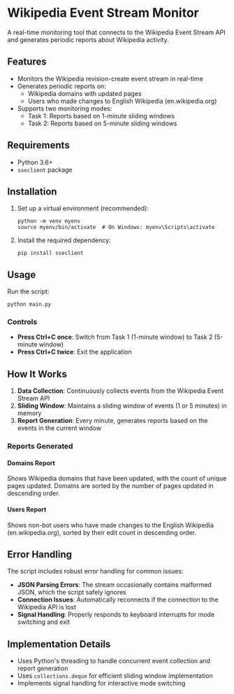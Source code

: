 # Wikipedia Event Stream Monitor

A real-time monitoring tool that connects to the Wikipedia Event Stream API and generates periodic reports about Wikipedia activity.

## Features

- Monitors the Wikipedia revision-create event stream in real-time
- Generates periodic reports on:
  - Wikipedia domains with updated pages
  - Users who made changes to English Wikipedia (en.wikipedia.org)
- Supports two monitoring modes:
  - Task 1: Reports based on 1-minute sliding windows
  - Task 2: Reports based on 5-minute sliding windows

## Requirements

- Python 3.6+
- `sseclient` package

## Installation


1. Set up a virtual environment (recommended):
   ```
   python -m venv myenv
   source myenv/bin/activate  # On Windows: myenv\Scripts\activate
   ```

2. Install the required dependency:
   ```
   pip install sseclient
   ```

## Usage

Run the script:
```
python main.py
```

### Controls

- **Press Ctrl+C once**: Switch from Task 1 (1-minute window) to Task 2 (5-minute window)
- **Press Ctrl+C twice**: Exit the application

## How It Works

1. **Data Collection**: Continuously collects events from the Wikipedia Event Stream API
2. **Sliding Window**: Maintains a sliding window of events (1 or 5 minutes) in memory
3. **Report Generation**: Every minute, generates reports based on the events in the current window

### Reports Generated

#### Domains Report
Shows Wikipedia domains that have been updated, with the count of unique pages updated. Domains are sorted by the number of pages updated in descending order.

#### Users Report
Shows non-bot users who have made changes to the English Wikipedia (en.wikipedia.org), sorted by their edit count in descending order.

## Error Handling

The script includes robust error handling for common issues:

- **JSON Parsing Errors**: The stream occasionally contains malformed JSON, which the script safely ignores
- **Connection Issues**: Automatically reconnects if the connection to the Wikipedia API is lost
- **Signal Handling**: Properly responds to keyboard interrupts for mode switching and exit

## Implementation Details

- Uses Python's threading to handle concurrent event collection and report generation
- Uses `collections.deque` for efficient sliding window implementation
- Implements signal handling for interactive mode switching

